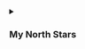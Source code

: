 <details>
  <summary><h3>My North Stars</h3></summary>
  <br>

> **"Optimism is your moral duty."**
>
> — inspired by Karl Popper's [_The Open Society and Its Enemies_](https://en.wikipedia.org/wiki/The_Open_Society_and_Its_Enemies), Volume 1, Chapter 10)

<br>

> **"Man has a large capacity for effort. In fact it is so much greater than we think it is that few ever reach this capacity. We should value the faculty of knowing what we ought to do and having the will to do it. Knowing is easy; it is the doing that is difficult. The critical issue is not what we know but what we do with what we know. The great end of life is not knowledge, but action. I believe that it is the duty of each of us to act as if the fate of the world depended on him ... we must live for the future, not for our own comfort or success."**  
>
> — [Admiral Hyman G. Rickover](https://en.wikipedia.org/wiki/Hyman_G._Rickover) (attributed, via [Sam Altman](https://blog.samaltman.com/rickover))
</details>
